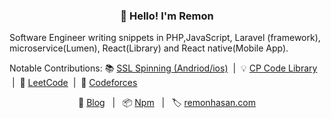 <h3 align="center">👋 Hello! I'm Remon</h3> 
<p align="left">Software Engineer writing snippets in PHP,JavaScript, Laravel (framework), microservice(Lumen), React(Library) and React native(Mobile App).</p>

<p align="left">
  Notable Contributions:
  📚 <a href="https://github.com/Remonhasan/react-native-ssl-certificate-spinning">SSL Spinning (Andriod/ios)</a>
  &nbsp;|&nbsp;
  💡 <a href="https://github.com/Remonhasan/cp-code-library.git">CP Code Library</a>
  &nbsp;|&nbsp;
  🧩 <a href="https://github.com/Remonhasan/leetcode-solutions">LeetCode</a>
  &nbsp;|&nbsp;
  🎉 <a href="https://github.com/Remonhasan/codeforces">Codeforces</a>
</p>

<p align="center">
  📝 <a href="https://dev.to/remonhasan">Blog</a>
  &nbsp;&nbsp;|&nbsp;&nbsp;
  📦 <a href="https://www.npmjs.com/~remonhasan">Npm</a>
  &nbsp;&nbsp;|&nbsp;&nbsp;
  🏷️ <a href="https://remonhasan.com/">remonhasan.com</a>
</p>
